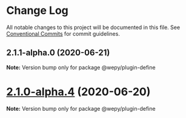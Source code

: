 # Change Log

All notable changes to this project will be documented in this file.
See [Conventional Commits](https://conventionalcommits.org) for commit guidelines.

## 2.1.1-alpha.0 (2020-06-21)

**Note:** Version bump only for package @wepy/plugin-define





# [2.1.0-alpha.4](https://github.com/Tencent/wepy/compare/v2.1.0-alpha.2...v2.1.0-alpha.4) (2020-06-20)

**Note:** Version bump only for package @wepy/plugin-define
